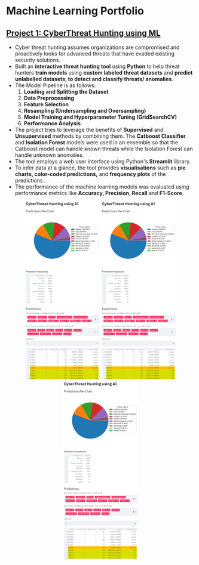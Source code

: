 # Machine Learning Portfolio

## [Project 1: CyberThreat Hunting using ML](https://github.com/tevinjose97/Machine-Learning-Projects/tree/main/CyberThreat-Hunting_using_ML)
* Cyber threat hunting assumes organizations are compromised and proactively looks for advanced threats that have evaded existing security solutions.
* Built an **interactive threat hunting tool** using **Python** to help threat hunters **train models** using **custom labeled threat datasets** and **predict unlabelled datasets, to detect and classify threats/ anomalies**.
* The Model Pipeline is as follows:
   1. **Loading and Splitting the Dataset**
   2. **Data Preprocessing**
   3. **Feature Selection**
   4. **Resampling (Undersampling and Oversampling)**
   5. **Model Training and Hyperparameter Tuning (GridSearchCV)**
   6. **Performance Analysis**
* The project tries to leverage the benefits of **Supervised** and **Unsupervised** methods by combining them. The **Catboost Classifier** and **Isolation Forest** models were used in an ensemble so that the Catboost model can handle known threats while the Isolation Forest can handle unknown anomalies.
* The tool employs a web user interface using Python's **Streamlit** library.
* To infer data at a glance, the tool provides **visualisations** such as **pie charts, color-coded predictions,** and **frequency plots** of the predictions .
* The performance of the machine learning models was evaluated using performance metrics like **Accuracy, Precision, Recall** and **F1-Score**.



<!--- <p align="center">
  <img src="/Images/pred_results_ui.png" width="300">
 </p>

![](/Images/pred_results_ui.png | width=150)
-->
<p align="center">
  <img src="/Images/pred_results_ui.png" width="200" />
  <img src="/Images/pred_results_ui.png" width="200" /> 
  <img src="/Images/pred_results_ui.png" width="200" />
</p>

